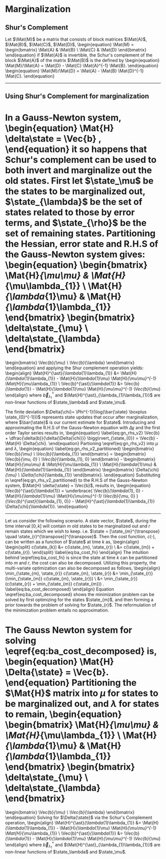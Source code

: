 # Marginalization

## Shur's Complement

Let $\Mat{M}$ be a matrix that consists of block matrices $\Mat{A}$, $\Mat{B}$,
$\Mat{C}$, $\Mat{D}$,
\begin{equation}
	\Mat{M} =
	\begin{bmatrix}
		\Mat{A} & \Mat{B} \\
		\Mat{C} & \Mat{D}
	\end{bmatrix}
\end{equation}
if $\Mat{A}$ is invertible, the Schur's complement of the block $\Mat{A}$ of the
matrix $\Mat{B}$ is the defined by
\begin{equation}
	\Mat{M}/\Mat{A} = \Mat{D} - \Mat{C} \Mat{A}^{-1} \Mat{B}.
\end{equation}
\begin{equation}
	\Mat{M}/\Mat{D} = \Mat{A} - \Mat{B} \Mat{D}^{-1} \Mat{C}.
\end{equation}

---

## Using Shur's Complement for marginalization

In a Gauss-Newton system,
\begin{equation}
  \Mat{H} \delta\state = \Vec{b} ,
\end{equation}
it so happens that Schur's complement can be used to both invert and
marginalize out the old states. First let $\state_\mu$ be the states to be
marginalized out, $\state_{\lambda}$ be the set of states related to those by
error terms, and $\state_{\rho}$ be the set of remaining states. Partitioning
the Hessian, error state and R.H.S of the Gauss-Newton system gives:
\begin{equation}
  \begin{bmatrix}
    \Mat{H}_{\mu\mu} & \Mat{H}_{\mu\lambda_{1}} \\
    \Mat{H}_{\lambda_{1}\mu} & \Mat{H}_{\lambda_{1}\lambda_{1}}
  \end{bmatrix}
  \begin{bmatrix}
    \delta\state_{\mu} \\
    \delta\state_{\lambda}
  \end{bmatrix}
  =
  \begin{bmatrix}
    \Vec{b}_{\mu} \\
    \Vec{b}_{\lambda}
  \end{bmatrix}
\end{equation}
and applying the Shur complement operation yields:
\begin{align}
  \Mat{H}^{\ast}_{\lambda_{1}\lambda_{1}}
  &=
  \Mat{H}_{\lambda_{1}\lambda_{1}} -
  \Mat{H}_{\lambda_{1}\mu}
  \Mat{H}_{\mu\mu}^{-1}
  \Mat{H}_{\mu\lambda_{1}}
	\\
	\Vec{b}^{\ast}_{\lambda_{1}}
  &=
  \Vec{b}_{\lambda_{1}} -
  \Mat{H}_{\lambda_{1}\mu}
  \Mat{H}_{\mu\mu}^{-1}
  \Vec{b}_{\mu}
\end{align}
where $\Vec{b}^{\ast}_{\lambda_{1}}$ and
$\Mat{H}^{\ast}_{\lambda_{1}\lambda_{1}}$ are non-linear functions of
$\state_\lambda$ and $\state_\mu$.

The finite deviation $\Delta{\chi}= \Phi^{-1}(\log(\bar{\state} \boxplus
\state_{0}^{-1}))$ represents state updates that occur after marginalization,
where $\bar{\state}$ is our current estimate for $\state$. Introducing and
approximating the R.H.S of the Gauss-Newton equation with $\Delta{\chi}$ and
the first order Taylor series results in,
\begin{equation}
	\label{eq:gn_rhs_v2}
	\Vec{b} + \dfrac{\delta{b}}{\delta{\Delta{\chi}}} \bigg\rvert_{\state_{0}}
    = \Vec{b} - \Mat{H} \Delta{\chi}.
\end{equation}
Partioning \eqref{eq:gn_rhs_v2} into $\mu$ and $\lambda$,
\begin{equation}
	\label{eq:gn_rhs_v2_partitioned}
	\begin{bmatrix}
		\Vec{b}_{\mu} \\ \Vec{b}_{\lambda_{1}}
	\end{bmatrix}
		=
		\begin{bmatrix}
			\Vec{b}_{\mu, 0} \\ \Vec{b}_{\lambda_{1}, 0}
		\end{bmatrix}
		-
		\begin{bmatrix}
			\Mat{H}_{\mu\mu} & \Mat{H}_{\mu\lambda_{1}} \\
			\Mat{H}_{\lambda_{1}\mu} & \Mat{H}_{\lambda_{1}\lambda_{1}}
		\end{bmatrix}
		\begin{bmatrix}
			\Delta{\chi}_{\mu} \\
			\Delta{\chi}_{\lambda_{1}}
		\end{bmatrix}.
\end{equation}
Substituting in \eqref{eq:gn_rhs_v2_partitioned} to the R.H.S of the
Gauss-Newton system, $\Mat{H} \delta{\state} = \Vec{b}$, results in,
\begin{equation}
	\Vec{b}^{\ast}_{\lambda_{1}} =
		\underbrace{
			\Vec{b}_{\lambda_{1}, 0} -
			\Mat{H}_{\lambda_{1}\mu}
			\Mat{H}_{\mu\mu}^{-1}
			\Vec{b}_{\mu, 0}
		}_{\Vec{b}^{\ast}_{\lambda_{1}, 0}}
		-
		\Mat{H}^{\ast}_{\lambda_{1}\lambda_{1}}
		\Delta{\chi}_{\lambda_{1}}.
\end{equation}

---

Let us consider the following scenario. A state vector, $\state$, during the
time interval $[0, k]$ will contain $m$ old states to be marginalized out and
$r$ remain states which we wish to keep. i.e. $\state =
[\state_{m}^{\transpose} \quad \state_{r}^{\transpose}]^{\transpose}$. Then the
cost function, $c(\cdot)$, can be written as a function of $\state$ at time $k$
as,
\begin{align}
	\begin{split}
		c(\state_{k}) &= c(\state_{m}, \state_{r}) \\
									&= c(\state_{m}) + c(\state_{r}).
	\end{split}
	\label{eq:ba_cost_fn}
\end{align}
The intuition behind \eqref{eq:ba_cost_fn} is since the state at time $k$ can
be partitioned into $m$ and $r$, the cost can also be decomposed. Utilizing
this property, the multi-variate optimization can also be decomposed as
follows,
\begin{align}
	\min_{\state_{m}, \state_{r}} c(\state_{m}, \state_{r})
		&= \min_{\state_{r}} (\min_{\state_{m}} c(\state_{m}, \state_{r})) \\
		&= \min_{\state_{r}} (c(\state_{r}) + \min_{\state_{m}} c(\state_{m})) .
		\label{eq:ba_cost_decomposed}
\end{align}
Equation \eqref{eq:ba_cost_decomposed} shows the minimization problem can be
solved by first optimizing for the states $\state_{m}$, and then forming a
prior towards the problem of solving for $\state_{r}$. The reformulation of the
minimization problem entails no approximation.

The Gauss Newton system for solving \eqref{eq:ba_cost_decomposed} is,
\begin{equation}
	\Mat{H} \Delta{\state} = \Vec{b}.
\end{equation}
Partitioning the $\Mat{H}$ matrix into $\mu$ for states to be marginalized out,
and $\lambda$ for states to remain,
\begin{equation}
  \begin{bmatrix}
    \Mat{H}_{\mu\mu} & \Mat{H}_{\mu\lambda_{1}} \\
    \Mat{H}_{\lambda_{1}\mu} & \Mat{H}_{\lambda_{1}\lambda_{1}}
  \end{bmatrix}
  \begin{bmatrix}
    \delta\state_{\mu} \\
    \delta\state_{\lambda}
  \end{bmatrix}
  =
  \begin{bmatrix}
    \Vec{b}_{\mu} \\
    \Vec{b}_{\lambda}
  \end{bmatrix}
\end{equation}
Solving for $\Delta{\state}$ via the Schur's Complement operation,
\begin{align}
  \Mat{H}^{\ast}_{\lambda_{1}\lambda_{1}}
  &=
  \Mat{H}_{\lambda_{1}\lambda_{1}} -
  \Mat{H}_{\lambda_{1}\mu}
  \Mat{H}_{\mu\mu}^{-1}
  \Mat{H}_{\mu\lambda_{1}}
	\\
	\Vec{b}^{\ast}_{\lambda_{1}}
  &=
  \Vec{b}_{\lambda_{1}} -
  \Mat{H}_{\lambda_{1}\mu}
  \Mat{H}_{\mu\mu}^{-1}
  \Vec{b}_{\mu}
\end{align}
where $\Vec{b}^{\ast}_{\lambda_{1}}$ and
$\Mat{H}^{\ast}_{\lambda_{1}\lambda_{1}}$ are non-linear functions of
$\state_\lambda$ and $\state_\mu$.



